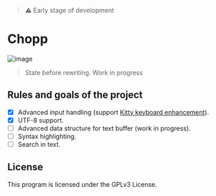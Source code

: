 > ⚠️ Early stage of development

# Chopp

![image](https://github.com/michaldziuba03/chopp/assets/43048524/150d891f-67d0-4970-b55a-27d508c38876)

> State before rewriting. Work in progress

## Rules and goals of the project

- [x] Advanced input handling (support [Kitty keyboard enhancement](https://sw.kovidgoyal.net/kitty/keyboard-protocol/#progressive-enhancement)).
- [x] UTF-8 support.
- [ ] Advanced data structure for text buffer (work in progress).
- [ ] Syntax highlighting.
- [ ] Search in text.

## License

This program is licensed under the GPLv3 License.
